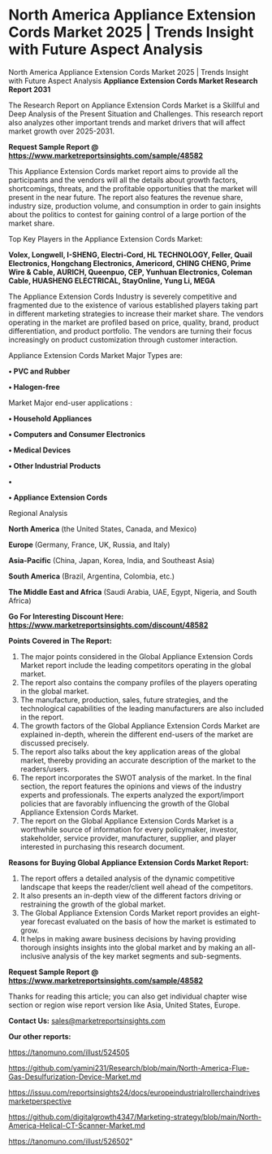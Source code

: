 # North America Appliance Extension Cords Market 2025 | Trends Insight with Future Aspect Analysis
 North America Appliance Extension Cords Market 2025 | Trends Insight with Future Aspect Analysis
<strong>Appliance Extension Cords Market Research Report 2031</strong>

The Research Report on Appliance Extension Cords Market is a Skillful and Deep Analysis of the Present Situation and Challenges. This research report also analyzes other important trends and market drivers that will affect market growth over 2025-2031.

<strong>Request Sample Report @ <a href=https://www.marketreportsinsights.com/sample/48582>https://www.marketreportsinsights.com/sample/48582</a></strong>

This Appliance Extension Cords market report aims to provide all the participants and the vendors will all the details about growth factors, shortcomings, threats, and the profitable opportunities that the market will present in the near future. The report also features the revenue share, industry size, production volume, and consumption in order to gain insights about the politics to contest for gaining control of a large portion of the market share.

Top Key Players in the Appliance Extension Cords Market:

<strong>Volex, Longwell, I-SHENG, Electri-Cord, HL TECHNOLOGY, Feller, Quail Electronics, Hongchang Electronics, Americord, CHING CHENG, Prime Wire & Cable, AURICH, Queenpuo, CEP, Yunhuan Electronics, Coleman Cable, HUASHENG ELECTRICAL, StayOnline, Yung Li, MEGA</strong>

The Appliance Extension Cords Industry is severely competitive and fragmented due to the existence of various established players taking part in different marketing strategies to increase their market share. The vendors operating in the market are profiled based on price, quality, brand, product differentiation, and product portfolio. The vendors are turning their focus increasingly on product customization through customer interaction.

Appliance Extension Cords Market Major Types are:

<strong>•  PVC and Rubber

•  Halogen-free</strong>

Market Major end-user applications :

<strong>•  Household Appliances

•  Computers and Consumer Electronics

•  Medical Devices

•  Other Industrial Products

•  

•  Appliance Extension Cords</strong>

Regional Analysis

</u><strong><b>North America</b></strong> (the United States, Canada, and Mexico)

<strong><b>Europe </b></strong>(Germany, France, UK, Russia, and Italy)

<strong><b>Asia-Pacific</b></strong> (China, Japan, Korea, India, and Southeast Asia)

<strong><b>South America</b></strong> (Brazil, Argentina, Colombia, etc.)

<strong><b>The Middle East and Africa</b></strong> (Saudi Arabia, UAE, Egypt, Nigeria, and South Africa)

<strong>Go For Interesting Discount Here: <a href=https://www.marketreportsinsights.com/discount/48582>https://www.marketreportsinsights.com/discount/48582</a></strong>

<strong>Points Covered in The Report:</strong>
<ol>
  <li>The major points considered in the Global Appliance Extension Cords Market report include the leading competitors operating in the global market.</li>
  <li>The report also contains the company profiles of the players operating in the global market.</li>
  <li>The manufacture, production, sales, future strategies, and the technological capabilities of the leading manufacturers are also included in the report.</li>
  <li>The growth factors of the Global Appliance Extension Cords Market are explained in-depth, wherein the different end-users of the market are discussed precisely.</li>
  <li>The report also talks about the key application areas of the global market, thereby providing an accurate description of the market to the readers/users.</li>
  <li>The report incorporates the SWOT analysis of the market. In the final section, the report features the opinions and views of the industry experts and professionals. The experts analyzed the export/import policies that are favorably influencing the growth of the Global Appliance Extension Cords Market.</li>
  <li>The report on the Global Appliance Extension Cords Market is a worthwhile source of information for every policymaker, investor, stakeholder, service provider, manufacturer, supplier, and player interested in purchasing this research document.</li>
</ol>
<strong>Reasons for Buying Global Appliance Extension Cords Market Report:</strong>

<ol>
  <li>The report offers a detailed analysis of the dynamic competitive landscape that keeps the reader/client well ahead of the competitors.</li>
  <li>It also presents an in-depth view of the different factors driving or restraining the growth of the global market.</li>
  <li>The Global Appliance Extension Cords Market report provides an eight-year forecast evaluated on the basis of how the market is estimated to grow.</li>
  <li>It helps in making aware business decisions by having providing thorough insights insights into the global market and by making an all-inclusive analysis of the key market segments and sub-segments.</li>
</ol>
<strong>Request Sample Report @ <a href=https://www.marketreportsinsights.com/sample/48582>https://www.marketreportsinsights.com/sample/48582</a></strong>


Thanks for reading this article; you can also get individual chapter wise section or region wise report version like Asia, United States, Europe.

<strong>Contact Us:</strong>
sales@marketreportsinsights.com

<strong>Our other reports:</strong>

<a href=https://tanomuno.com/illust/524505>https://tanomuno.com/illust/524505</a>

<a href=https://github.com/yamini231/Research/blob/main/North-America-Flue-Gas-Desulfurization-Device-Market.md>https://github.com/yamini231/Research/blob/main/North-America-Flue-Gas-Desulfurization-Device-Market.md</a>

<a href=https://issuu.com/reportsinsights24/docs/europeindustrialrollerchaindrivesmarketperspective>https://issuu.com/reportsinsights24/docs/europeindustrialrollerchaindrivesmarketperspective</a>

<a href=https://github.com/digitalgrowth4347/Marketing-strategy/blob/main/North-America-Helical-CT-Scanner-Market.md>https://github.com/digitalgrowth4347/Marketing-strategy/blob/main/North-America-Helical-CT-Scanner-Market.md</a>

<a href=https://tanomuno.com/illust/526502>https://tanomuno.com/illust/526502</a>"
